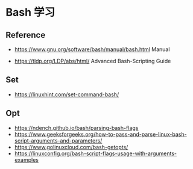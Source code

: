 # Bash 学习


## Reference

- https://www.gnu.org/software/bash/manual/bash.html Manual

- https://tldp.org/LDP/abs/html/ Advanced Bash-Scripting Guide

## Set
- https://linuxhint.com/set-command-bash/ 

## Opt
- https://ndench.github.io/bash/parsing-bash-flags
- https://www.geeksforgeeks.org/how-to-pass-and-parse-linux-bash-script-arguments-and-parameters/
- https://www.golinuxcloud.com/bash-getopts/
- https://linuxconfig.org/bash-script-flags-usage-with-arguments-examples
